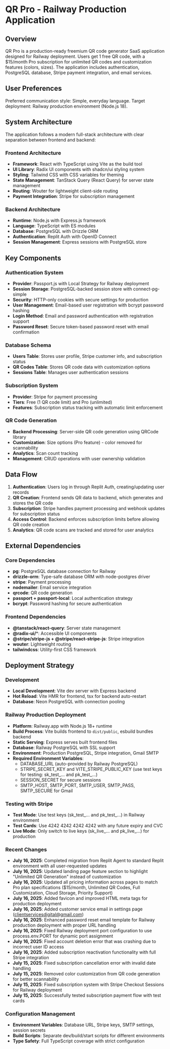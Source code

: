 # QR Pro - Railway Production Application

## Overview

QR Pro is a production-ready freemium QR code generator SaaS application designed for Railway deployment. Users get 1 free QR code, with a $15/month Pro subscription for unlimited QR codes and customization features (colors, sizes). The application includes authentication, PostgreSQL database, Stripe payment integration, and email services.

## User Preferences

Preferred communication style: Simple, everyday language.
Target deployment: Railway production environment (Node.js 18).

## System Architecture

The application follows a modern full-stack architecture with clear separation between frontend and backend:

### Frontend Architecture
- **Framework**: React with TypeScript using Vite as the build tool
- **UI Library**: Radix UI components with shadcn/ui styling system
- **Styling**: Tailwind CSS with CSS variables for theming
- **State Management**: TanStack Query (React Query) for server state management
- **Routing**: Wouter for lightweight client-side routing
- **Payment Integration**: Stripe for subscription management

### Backend Architecture
- **Runtime**: Node.js with Express.js framework
- **Language**: TypeScript with ES modules
- **Database**: PostgreSQL with Drizzle ORM
- **Authentication**: Replit Auth with OpenID Connect
- **Session Management**: Express sessions with PostgreSQL store

## Key Components

### Authentication System
- **Provider**: Passport.js with Local Strategy for Railway deployment
- **Session Storage**: PostgreSQL-backed session store with connect-pg-simple
- **Security**: HTTP-only cookies with secure settings for production
- **User Management**: Email-based user registration with bcrypt password hashing
- **Login Method**: Email and password authentication with registration support
- **Password Reset**: Secure token-based password reset with email confirmation

### Database Schema
- **Users Table**: Stores user profile, Stripe customer info, and subscription status
- **QR Codes Table**: Stores QR code data with customization options
- **Sessions Table**: Manages user authentication sessions

### Subscription System
- **Provider**: Stripe for payment processing
- **Tiers**: Free (1 QR code limit) and Pro (unlimited)
- **Features**: Subscription status tracking with automatic limit enforcement

### QR Code Generation
- **Backend Processing**: Server-side QR code generation using QRCode library
- **Customization**: Size options (Pro feature) - color removed for scannability
- **Analytics**: Scan count tracking
- **Management**: CRUD operations with user ownership validation

## Data Flow

1. **Authentication**: Users log in through Replit Auth, creating/updating user records
2. **QR Creation**: Frontend sends QR data to backend, which generates and stores the QR code
3. **Subscription**: Stripe handles payment processing and webhook updates for subscription status
4. **Access Control**: Backend enforces subscription limits before allowing QR code creation
5. **Analytics**: QR code scans are tracked and stored for user analytics

## External Dependencies

### Core Dependencies
- **pg**: PostgreSQL database connection for Railway
- **drizzle-orm**: Type-safe database ORM with node-postgres driver
- **stripe**: Payment processing
- **nodemailer**: Email service integration
- **qrcode**: QR code generation
- **passport + passport-local**: Local authentication strategy
- **bcrypt**: Password hashing for secure authentication

### Frontend Dependencies
- **@tanstack/react-query**: Server state management
- **@radix-ui/***: Accessible UI components
- **@stripe/stripe-js + @stripe/react-stripe-js**: Stripe integration
- **wouter**: Lightweight routing
- **tailwindcss**: Utility-first CSS framework

## Deployment Strategy

### Development
- **Local Development**: Vite dev server with Express backend
- **Hot Reload**: Vite HMR for frontend, tsx for backend auto-restart
- **Database**: Neon PostgreSQL with connection pooling

### Railway Production Deployment
- **Platform**: Railway.app with Node.js 18+ runtime
- **Build Process**: Vite builds frontend to `dist/public`, esbuild bundles backend
- **Static Serving**: Express serves built frontend files
- **Database**: Railway PostgreSQL with SSL support
- **Environment**: Production PostgreSQL, Stripe integration, Gmail SMTP
- **Required Environment Variables**: 
  - DATABASE_URL (auto-provided by Railway PostgreSQL)
  - STRIPE_SECRET_KEY and VITE_STRIPE_PUBLIC_KEY (use test keys for testing: sk_test_... and pk_test_...)
  - SESSION_SECRET for secure sessions
  - SMTP_HOST, SMTP_PORT, SMTP_USER, SMTP_PASS, SMTP_SECURE for Gmail

### Testing with Stripe
- **Test Mode**: Use test keys (sk_test_... and pk_test_...) in Railway environment
- **Test Cards**: Use 4242 4242 4242 4242 with any future expiry and CVC
- **Live Mode**: Only switch to live keys (sk_live_... and pk_live_...) for production

### Recent Changes
- **July 16, 2025**: Completed migration from Replit Agent to standard Replit environment with all user-requested updates
- **July 16, 2025**: Updated landing page feature section to highlight "Unlimited QR Generation" instead of customization
- **July 16, 2025**: Updated all pricing information across pages to match Pro plan specifications ($15/month, Unlimited QR Codes, Full Customization, Cloud Storage, Priority Support)
- **July 16, 2025**: Added favicon and improved HTML meta tags for production deployment
- **July 16, 2025**: Added customer service email in settings page (clientservicesdigital@gmail.com)
- **July 16, 2025**: Enhanced password reset email template for Railway production deployment with proper URL handling
- **July 16, 2025**: Fixed Railway deployment port configuration to use process.env.PORT for dynamic port assignment
- **July 16, 2025**: Fixed account deletion error that was crashing due to incorrect user ID access
- **July 16, 2025**: Added subscription reactivation functionality with full Stripe integration
- **July 15, 2025**: Fixed subscription cancellation error with invalid date handling
- **July 15, 2025**: Removed color customization from QR code generation for better scannability
- **July 15, 2025**: Fixed subscription system with Stripe Checkout Sessions for Railway deployment
- **July 15, 2025**: Successfully tested subscription payment flow with test cards

### Configuration Management
- **Environment Variables**: Database URL, Stripe keys, SMTP settings, session secrets
- **Build Scripts**: Separate dev/build/start scripts for different environments
- **Type Safety**: Full TypeScript coverage with strict configuration